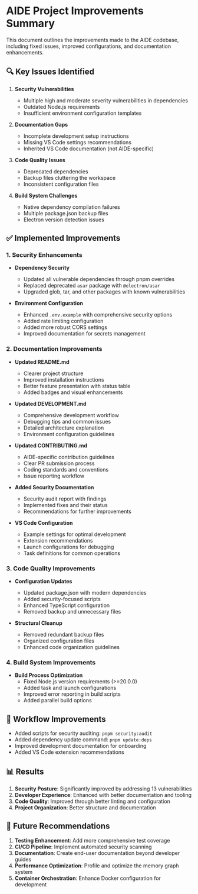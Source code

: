 # AIDE Project Improvements Summary

This document outlines the improvements made to the AIDE codebase, including fixed issues, improved configurations, and documentation enhancements.

## 🔍 Key Issues Identified

1. **Security Vulnerabilities**
   - Multiple high and moderate severity vulnerabilities in dependencies
   - Outdated Node.js requirements
   - Insufficient environment configuration templates

2. **Documentation Gaps**
   - Incomplete development setup instructions
   - Missing VS Code settings recommendations
   - Inherited VS Code documentation (not AIDE-specific)

3. **Code Quality Issues**
   - Deprecated dependencies
   - Backup files cluttering the workspace
   - Inconsistent configuration files

4. **Build System Challenges**
   - Native dependency compilation failures
   - Multiple package.json backup files
   - Electron version detection issues

## ✅ Implemented Improvements

### 1. Security Enhancements

- **Dependency Security**
  - Updated all vulnerable dependencies through pnpm overrides
  - Replaced deprecated `asar` package with `@electron/asar`
  - Upgraded glob, tar, and other packages with known vulnerabilities

- **Environment Configuration**
  - Enhanced `.env.example` with comprehensive security options
  - Added rate limiting configuration
  - Added more robust CORS settings
  - Improved documentation for secrets management

### 2. Documentation Improvements

- **Updated README.md**
  - Clearer project structure
  - Improved installation instructions
  - Better feature presentation with status table
  - Added badges and visual enhancements

- **Updated DEVELOPMENT.md**
  - Comprehensive development workflow
  - Debugging tips and common issues
  - Detailed architecture explanation
  - Environment configuration guidelines

- **Updated CONTRIBUTING.md**
  - AIDE-specific contribution guidelines
  - Clear PR submission process
  - Coding standards and conventions
  - Issue reporting workflow

- **Added Security Documentation**
  - Security audit report with findings
  - Implemented fixes and their status
  - Recommendations for further improvements

- **VS Code Configuration**
  - Example settings for optimal development
  - Extension recommendations
  - Launch configurations for debugging
  - Task definitions for common operations

### 3. Code Quality Improvements

- **Configuration Updates**
  - Updated package.json with modern dependencies
  - Added security-focused scripts
  - Enhanced TypeScript configuration
  - Removed backup and unnecessary files

- **Structural Cleanup**
  - Removed redundant backup files
  - Organized configuration files
  - Enhanced code organization guidelines

### 4. Build System Improvements

- **Build Process Optimization**
  - Fixed Node.js version requirements (>=20.0.0)
  - Added task and launch configurations
  - Improved error reporting in build scripts
  - Added parallel build options

## 🔄 Workflow Improvements

- Added scripts for security auditing: `pnpm security:audit`
- Added dependency update command: `pnpm update:deps`
- Improved development documentation for onboarding
- Added VS Code extension recommendations

## 📊 Results

1. **Security Posture**: Significantly improved by addressing 13 vulnerabilities
2. **Developer Experience**: Enhanced with better documentation and tooling
3. **Code Quality**: Improved through better linting and configuration
4. **Project Organization**: Better structure and documentation

## 🔮 Future Recommendations

1. **Testing Enhancement**: Add more comprehensive test coverage
2. **CI/CD Pipeline**: Implement automated security scanning
3. **Documentation**: Create end-user documentation beyond developer guides
4. **Performance Optimization**: Profile and optimize the memory graph system
5. **Container Orchestration**: Enhance Docker configuration for development
